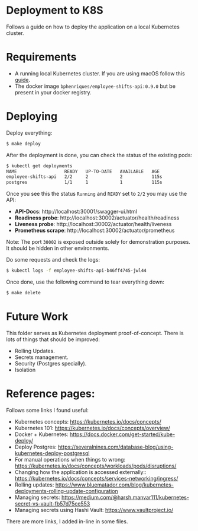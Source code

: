# Deployment to K8S

Follows a guide on how to deploy the application on a local Kubernetes cluster.

# Requirements

- A running local Kubernetes cluster. If you are using macOS follow this [guide](https://docs.docker.com/docker-for-mac/#kubernetes).
- The docker image `bphenriques/employee-shifts-api:0.9.0` but be present in your docker registry.

# Deploying

Deploy everything:
```sh
$ make deploy
```

After the deployment is done, you can check the status of the existing pods:
```sh
$ kubectl get deployments
NAME                  READY   UP-TO-DATE   AVAILABLE   AGE
employee-shifts-api   2/2     2            2           115s
postgres              1/1     1            1           115s
```

Once you see this the status `Running` and `READY` set to `2/2` you may use the API:
- **API-Docs**: http://localhost:30001/swagger-ui.html
- **Readiness probe**: http://localhost:30002/actuator/health/readiness
- **Liveness probe**: http://localhost:30002/actuator/health/liveness
- **Prometheus scrape**: http://localhost:30002/actuator/prometheus

Note: The port `30002` is exposed outside solely for demonstration purposes. It should be hidden in other environments.

Do some requests and check the logs:
```sh
$ kubectl logs -f employee-shifts-api-b46ff4745-jwl44
```

Once done, use the following command to tear everything down:
```sh
$ make delete
```

# Future Work

This folder serves as Kubernetes deployment proof-of-concept. There is lots of things that should be improved:
- Rolling Updates.
- Secrets management.
- Security (Postgres specially).
- Isolation

# Reference pages:

Follows some links I found useful:
- Kubernetes concepts: https://kubernetes.io/docs/concepts/
- Kubernetes 101: https://kubernetes.io/docs/concepts/overview/
- Docker + Kubernetes: https://docs.docker.com/get-started/kube-deploy/
- Deploy Postgres: https://severalnines.com/database-blog/using-kubernetes-deploy-postgresql
- For manual operations when things to wrong: https://kubernetes.io/docs/concepts/workloads/pods/disruptions/
- Changing how the application is accessed externally:: https://kubernetes.io/docs/concepts/services-networking/ingress/
- Rolling updates: https://www.bluematador.com/blog/kubernetes-deployments-rolling-update-configuration
- Managing secrets: https://medium.com/@harsh.manvar111/kubernetes-secret-vs-vault-fb57d75ce553
- Managing secrets using Hashi Vault: https://www.vaultproject.io/

There are more links, I added in-line in some files.
